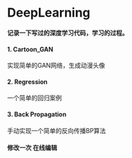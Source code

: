 # DeepLearning
**记录一下写过的深度学习代码，学习的过程。**

#### **1. Cartoon_GAN**

实现简单的GAN网络，生成动漫头像

#### **2. Regression**

一个简单的回归案例

#### **3. Back Propagation**

手动实现一个简单的反向传播BP算法

#### 修改一次 在线编辑

